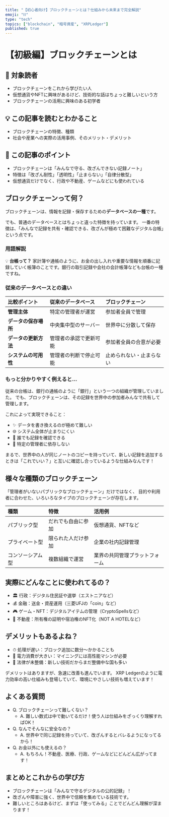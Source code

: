 ```yaml
---
title: "【初心者向け】ブロックチェーンとは？仕組みから未来まで完全解説"
emoji: "⛓️"
type: "tech"
topics: ["blockchain", "暗号資産", "XRPLedger"]
published: true
---
```


# 【初級編】ブロックチェーンとは

## 🎯 対象読者

- ブロックチェーンをこれから学びたい人
- 仮想通貨やNFTに興味があるけど、技術的な話はちょっと難しいという方
- ブロックチェーンの活用に興味のある初学者

## 💡 この記事を読むとわかること

- ブロックチェーンの特徴、種類
- 社会や産業への実際の活用事例、そのメリット・デメリット

## 🧾 この記事のポイント

- ブロックチェーンは「みんなで守る、改ざんできない記録ノート」
- 特徴は「改ざん耐性」「透明性」「止まらない」「自律分散型」
- 仮想通貨だけでなく、行政や不動産、ゲームなどにも使われている

## ブロックチェーンって何？

ブロックチェーンは、情報を記録・保存するための**データベースの一種**です。

でも、普通のデータベースとはちょっと違った特徴を持っています。
一番の特徴は、「みんなで記録を共有・確認できる、改ざんが極めて困難なデジタル台帳」という点です。

### 用語解説
💡 **台帳って？**
家計簿や通帳のように、お金の出し入れや重要な情報を順番に記録していく帳簿のことです。銀行の取引記録や会社の会計帳簿なども台帳の一種ですね。

### 従来のデータベースとの違い

|比較ポイント|従来のデータベース|ブロックチェーン|
|:---|:---|:---|
|**管理主体**|特定の管理者が運営|参加者全員で管理|
|**データの保存場所**|中央集中型のサーバー|世界中に分散して保存|
|**データの更新方法**|管理者の承認で更新可能|参加者全員の合意が必要|
|**システムの可用性**|管理者の判断で停止可能|止められない・止まらない|

### もっと分かりやすく例えると...
従来の台帳は、銀行の通帳のように「銀行」という一つの組織が管理していました。
でも、ブロックチェーンは、その記録を世界中の参加者みんなで共有して管理します。

これによって実現できること：
- ✨ データを書き換えるのが極めて難しい
- 🌐 システム全体が止まりにくい
- 👀 誰でも記録を確認できる
- 🤝 特定の管理者に依存しない

まるで、世界中の人が同じノートのコピーを持っていて、新しい記録を追加するときは「これでいい？」と互いに確認し合っているような仕組みなんです！

## 様々な種類のブロックチェーン

「管理者がいないパブリックなブロックチェーン」だけではなく、
目的や利用者に合わせた、いろいろなタイプのブロックチェーンが存在します。

|種類|特徴|活用例|
|:---|:---|:---|
|パブリック型|だれでも自由に参加|仮想通貨、NFTなど|
|プライベート型|限られた人だけ参加|企業の社内記録管理|
|コンソーシアム型|複数組織で運営|業界の共同管理プラットフォーム|

## 実際にどんなことに使われてるの？

- 🏛 行政：デジタル住民証や選挙（エストニアなど）
- 💰 金融：送金・資産運用（三菱UFJの「coin」など）
- 🎮 ゲーム・NFT：デジタルアイテムの管理（CryptoSpellsなど）
- 🏡 不動産：所有権の証明や宿泊権のNFT化（NOT A HOTELなど）

## デメリットもあるよね？

- ⏱ 処理が遅い：ブロック追加に数分〜かかることも
- 🔋 電力消費が大きい：マイニングには高性能マシンが必要
- 📜 法律が未整備：新しい技術だからまだ整備中な国も多い

デメリットはありますが、急速に改善も進んでいます。
XRP Ledgerのように電力効率の高い仕組みも登場していて、環境にやさしい技術も増えています！

## よくある質問

- Q. ブロックチェーンって難しくない？
  - A. 難しい数式は中で動いてるだけ！使う人は仕組みをざっくり理解すればOK！
- Q. なんでそんなに安全なの？
  - A. 世界中で同じ記録を持っていて、改ざんするとバレるようになってるから！
- Q. お金以外にも使えるの？
  - A. もちろん！不動産、医療、行政、ゲームなどにどんどん広がってます！

## まとめとこれからの学び方

- ブロックチェーンは「みんなで守るデジタルの公的記録」！
- 改ざんや障害に強く、世界中で信頼を集めている技術です。
- 難しいところはあるけど、まずは「使ってみる」ことでどんどん理解が深まります！
